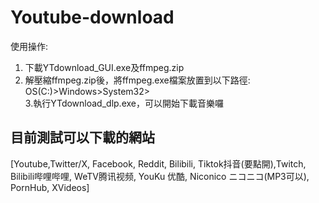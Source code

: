 # Youtube-download
使用操作:  
1. 下載YTdownload_GUI.exe及ffmpeg.zip  
2. 解壓縮ffmpeg.zip後，將ffmpeg.exe檔案放置到以下路徑:  
OS(C:)>Windows>System32>  
3.執行YTdownload_dlp.exe，可以開始下載音樂囉  
## 目前測試可以下載的網站
[Youtube,Twitter/X, Facebook, Reddit, Bilibili, Tiktok抖音(要點開),Twitch, Bilibili哔哩哔哩, WeTV腾讯视频, YouKu 优酷, Niconico ニコニコ(MP3可以), PornHub, XVideos]

